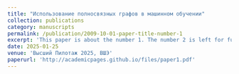 ```yaml
---
title: "Использование полносвязных графов в машинном обучении"
collection: publications
category: manuscripts
permalink: /publication/2009-10-01-paper-title-number-1
excerpt: 'This paper is about the number 1. The number 2 is left for future work.'
date: 2025-01-25
venue: 'Высший Пилотаж 2025, ВШЭ'
paperurl: 'http://academicpages.github.io/files/paper1.pdf'
---
```


